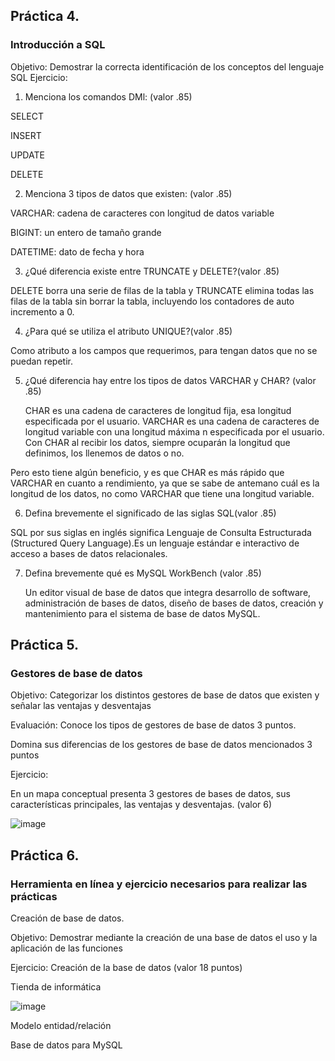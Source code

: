 ## Práctica 4.
### Introducción a SQL
Objetivo: Demostrar la correcta identificación de los conceptos del lenguaje SQL
Ejercicio:

1. Menciona los comandos DMl: (valor .85)

  SELECT

  INSERT

  UPDATE

  DELETE

2. Menciona 3 tipos de datos que existen: (valor .85)

  VARCHAR: cadena de caracteres con longitud de datos variable
  
  BIGINT: un entero de tamaño grande
  
  DATETIME: dato de fecha y hora


3. ¿Qué diferencia existe entre TRUNCATE y DELETE?(valor .85)

  DELETE borra una serie de filas de la tabla y TRUNCATE elimina todas las filas de la tabla sin borrar la tabla, incluyendo los contadores de auto incremento a 0.

4. ¿Para qué se utiliza el atributo UNIQUE?(valor .85)

  Como atributo a los campos que requerimos, para tengan datos que no se puedan repetir.
  
  
5. ¿Qué diferencia hay entre los tipos de datos VARCHAR y CHAR? (valor .85)

    CHAR es una cadena de caracteres de longitud fija, esa longitud especificada por el usuario. VARCHAR es una cadena de caracteres de longitud variable con una           longitud máxima n especificada por el usuario. Con CHAR al recibir los datos, siempre ocuparán la longitud que definimos, los llenemos de datos o no.

Pero esto tiene algún beneficio, y es que CHAR es más rápido que VARCHAR en cuanto a rendimiento, ya que se sabe de antemano cuál es la longitud de los datos, no como VARCHAR que tiene una longitud variable.


6. Defina brevemente el significado de las siglas SQL(valor .85)

  SQL por sus siglas en inglés significa Lenguaje de Consulta Estructurada (Structured Query Language).Es un lenguaje estándar e interactivo de acceso a bases de datos   relacionales.


7. Defina brevemente qué es MySQL WorkBench (valor .85)

    Un editor visual de base de datos que integra desarrollo de software, administración de bases de datos, diseño de bases de datos, creación y mantenimiento para el      sistema de base de datos MySQL.

## Práctica 5.
### Gestores de base de datos

Objetivo: Categorizar los distintos gestores de base de datos que existen y señalar las
ventajas y desventajas

Evaluación: Conoce los tipos de gestores de base de datos 3 puntos.

Domina sus diferencias de los gestores de base de datos mencionados 3 puntos

Ejercicio:

En un mapa conceptual presenta 3 gestores de bases de datos, sus características
principales, las ventajas y desventajas. (valor 6)

![image](https://user-images.githubusercontent.com/91554777/170415427-e2b7321b-a97f-43b0-ac24-6e506c307e6b.png)

## Práctica 6.
### Herramienta en línea y ejercicio necesarios para realizar las prácticas

Creación de base de datos.

Objetivo: Demostrar mediante la creación de una base de datos el uso y la aplicación de
las funciones

Ejercicio: Creación de la base de datos (valor 18 puntos)

Tienda de informática

![image](https://user-images.githubusercontent.com/91554777/170415101-717bca19-3644-46a9-8a57-8d5940c5d283.png)




Modelo entidad/relación




Base de datos para MySQL
